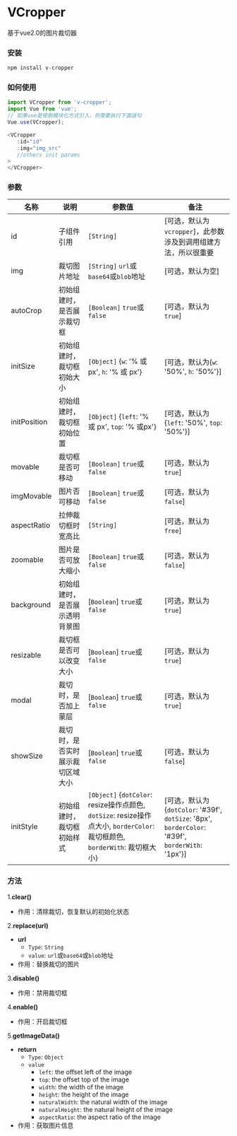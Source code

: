 # VCropper
基于vue2.0的图片裁切器

### 安装
```javascript
npm install v-cropper
```
### 如何使用
```javascript
import VCropper from 'v-cropper';
import Vue from 'vue';
// 如果vue是使用模块化方式引入，则需要执行下面语句
Vue.use(VCropper);

<VCropper
   :id="id"
   :img="img_src"
   //others init params
>
</VCropper>
```
### 参数
名称 | 说明 | 参数值 | 备注
--- | ----| ------| ----
id | 子组件引用 | `[String]`  | [可选，默认为`vcropper`]，此参数涉及到调用组建方法，所以很重要
img | 裁切图片地址 | `[String]` `url`或`base64`或`blob`地址 | [可选，默认为空]
autoCrop | 初始组建时，是否展示裁切框 | `[Boolean]` `true`或`false` | [可选，默认为`true`]
initSize | 初始组建时，裁切框初始大小 | `[Object]` {`w`: '% 或 px', `h`: '% 或 px'} | [可选，默认为{`w`: '50%', `h`: '50%'}]
initPosition | 初始组建时，裁切框初始位置 | `[Object]` {`left`: '% 或 px', `top`: '% 或px'} | [可选，默认为{`left`: '50%', `top`: '50%'}]
movable | 裁切框是否可移动 | `[Boolean]` `true`或`false` | [可选，默认为`true`]
imgMovable | 图片否可移动 | `[Boolean]` `true`或`false` | [可选，默认为`false`]
aspectRatio | 拉伸裁切框时宽高比 | `[String]` | [可选，默认为`free`]
zoomable | 图片是否可放大缩小 | `[Boolean]` `true`或`false` | [可选，默认为`false`]
background | 初始组建时，是否展示透明背景图 | [`Boolean`] `true`或`false` | [可选，默认为`true`]
resizable | 裁切框是否可以改变大小 | [`Boolean`] `true`或`false` | [可选，默认为`true`]
modal | 裁切时，是否加上蒙层| [`Boolean`] `true`或`false` | [可选，默认为`true`]
showSize | 裁切时，是否实时展示裁切区域大小| [`Boolean`] `true`或`false` | [可选，默认为`false`]
initStyle | 初始组建时，裁切框初始样式| `[Object]` {`dotColor`: resize操作点颜色, `dotSize`: resize操作点大小, `borderColor`: 裁切框颜色, `borderWith`: 裁切框大小} | [可选，默认为{`dotColor`: '#39f', `dotSize`: '8px', `borderColor`: '#39f', `borderWith`: '1px'}]
### 方法
1.**clear()**
   
  * 作用：清除裁切，恢复默认的初始化状态

2.**replace(url)**
  * **url**
    - `Type`: `String`
    - `value`: `url`或`base64`或`blob`地址
  * 作用：替换裁切的图片

3.**disable()**
   
  * 作用：禁用裁切框

4.**enable()**
   
  * 作用：开启裁切框

5.**getImageData()**
  * **return**
    - `Type`: `Object`
    - `value`
      - `left`: the offset left of the image
      - `top`: the offset top of the image
      - `width`: the width of the image
      - `height`: the height of the image
      - `naturalWidth`: the natural width of the image
      - `naturalHeight`: the natural height of the image
      - `aspectRatio`: the aspect ratio of the image
  * 作用：获取图片信息
